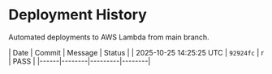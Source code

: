 # Deployment History

Automated deployments to AWS Lambda from main branch.

| Date | Commit | Message | Status |
| 2025-10-25 14:25:25 UTC | `92924fc` | r | PASS |
|------|--------|---------|--------|
